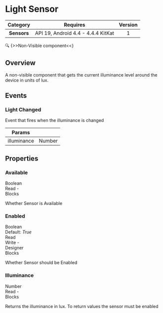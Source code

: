 # Light Sensor

| Category | Requires | Version |
|:--------:|:-------:|:--------:|
|**Sensors**|<span class="chip chip-any">API 19, Android 4.4 - 4.4.4 KitKat</span>|<span class="chip chip-number">1</span>|

:mag: {>>Non-Visible component<<}

## Overview

A non-visible component that gets the current illuminance level around the device in units of lux.

## Events

### Light Changed

Event that fires when the illuminance is changed

<div class="block" ai2-block="event" not-rendered="true" value="%7B%22componentName%22:%20%22Light%20Sensor%22,%20%22name%22:%20%22Light%20Changed%22,%20%22param%22:%20%5B%22illuminance%22%5D%7D"></div>

| Params | []() |
|--------|------|
|illuminance|<span class="chip chip-number">Number</span>|

## Properties

### Available

<span style="user-select: none; white-space:pre-wrap;"><span class="chip chip-boolean">Boolean</span>          <span class="chip chip-rw">Read</span> - <span class="chip chip-bd">Blocks</span>&#32;</span>

Whether Sensor is Available

<div class="block" ai2-block="property" not-rendered="true" value="%7B%22componentName%22:%20%22Light%20Sensor%22,%20%22name%22:%20%22Available%22,%20%22getter%22:%20true%7D"></div>

### Enabled

<span style="user-select: none; white-space:pre-wrap;"><span class="chip chip-boolean">Boolean</span> <span class="chip chip-boolean">Default: <i>True</i></span>          <span class="chip chip-rw">Read</span> <span class="chip chip-rw">Write</span> - <span class="chip chip-bd">Designer</span> <span class="chip chip-bd">Blocks</span>&#32;</span>

Whether Sensor should be Enabled

<div class="block" ai2-block="property" not-rendered="true" value="%7B%22componentName%22:%20%22Light%20Sensor%22,%20%22name%22:%20%22Enabled%22,%20%22getter%22:%20true%7D"></div>
<div class="block" ai2-block="property" not-rendered="true" value="%7B%22componentName%22:%20%22Light%20Sensor%22,%20%22name%22:%20%22Enabled%22,%20%22getter%22:%20false%7D"></div>

### Illuminance

<span style="user-select: none; white-space:pre-wrap;"><span class="chip chip-number">Number</span>          <span class="chip chip-rw">Read</span> - <span class="chip chip-bd">Blocks</span>&#32;</span>

Returns the illuminance in lux. To return values the sensor must be enabled

<div class="block" ai2-block="property" not-rendered="true" value="%7B%22componentName%22:%20%22Light%20Sensor%22,%20%22name%22:%20%22Illuminance%22,%20%22getter%22:%20true%7D"></div>
